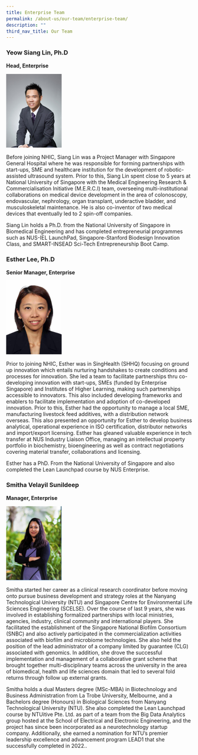 ```yaml
---
title: Enterprise Team
permalink: /about-us/our-team/enterprise-team/
description: ""
third_nav_title: Our Team
---
```

### **Yeow Siang Lin, Ph.D**  
**Head, Enterprise**

<img src="/images/About/Our%20Team/Enterprise%20Team/yeowsianglin.jpg" style="width:150px">

Before joining NHIC, Siang Lin was a Project Manager with Singapore General Hospital where he was responsible for forming partnerships with start-ups, SME and healthcare institution for the development of robotic-assisted ultrasound system. Prior to this, Siang Lin spent close to 5 years at National University of Singapore with the Medical Engineering Research &amp; Commercialisation Initiative (M.E.R.C.I) team, overseeing multi-institutional collaborations on medical device development in the area of colonoscopy, endovascular, nephrology, organ transplant, underactive bladder, and musculoskeletal maintenance. He is also co-inventor of two medical devices that eventually led to 2 spin-off companies.

Siang Lin holds a Ph.D. from the National University of Singapore in Biomedical Engineering and has completed entrepreneurial programmes such as NUS-IEL LaunchPad, Singapore-Stanford Biodesign Innovation Class, and SMART-INSEAD Sci-Tech Entrepreneurship Boot Camp.

### **Esther Lee, Ph.D**  
**Senior Manager, Enterprise**

<img src="/images/About/Our%20Team/Enterprise%20Team/estherlee.jpg" style="width:150px">

Prior to joining NHIC, Esther was in SingHealth (SHHQ) focusing on ground up innovation which entails nurturing handshakes to create conditions and processes for innovation. She led a team to facilitate partnerships thru co-developing innovation with start-ups, SMEs (funded by Enterprise Singapore) and Institutes of Higher Learning, making such partnerships accessible to innovators. This also included developing frameworks and enablers to facilitate implementation and adoption of co-developed innovation. Prior to this, Esther had the opportunity to manage a local SME, manufacturing livestock feed additives, with a distribution network overseas. This also presented an opportunity for Esther to develop business analytical, operational experience in ISO certification, distributor networks and import/export licensing. Esther has gleaned valuable experience in tech transfer at NUS Industry Liaison Office, managing an intellectual property portfolio in biochemistry, bioengineering as well as contract negotiations covering material transfer, collaborations and licensing.

Esther has a PhD. From the National University of Singapore and also completed the Lean Launchpad course by NUS Enterprise.

### **Smitha Velayil Sunildeep**  
**Manager, Enterprise**

<img src="/images/About/Our%20Team/Enterprise%20Team/smitha%20velayil%20sunildeep.PNG" style="width:150px">

Smitha started her career as a clinical research coordinator before moving onto pursue business development and strategy roles at the Nanyang Technological University (NTU) and Singapore Centre for Environmental Life Sciences Engineering (SCELSE). Over the course of last 9 years, she was involved in establishing formalized partnerships with local ministries, agencies, industry, clinical community and international players. She facilitated the establishment of the Singapore National Biofilm Consortium (SNBC) and also actively participated in the commercialization activities associated with biofilm and microbiome technologies. She also held the position of the lead administrator of a company limited by guarantee (CLG) associated with genomics. In addition, she drove the successful implementation and management of a collaborative grant scheme that brought together multi-disciplinary teams across the university in the area of biomedical, health and life sciences domain that led to several fold returns through follow up external grants.

Smitha holds a dual Masters degree (MSc-MBA) in Biotechnology and Business Administration from La Trobe University, Melbourne, and a Bachelors degree (Honours) in Biological Sciences from Nanyang Technological University (NTU). She also completed the Lean Launchpad course by NTUitive Pte. Ltd. as part of a team from the Big Data Analytics group hosted at the School of Electrical and Electronic Engineering, and the project has since been incorporated as a neurotechnology startup company. Additionally, she earned a nomination for NTU’s premier leadership excellence and advancement program LEAD1 that she successfully completed in 2022..